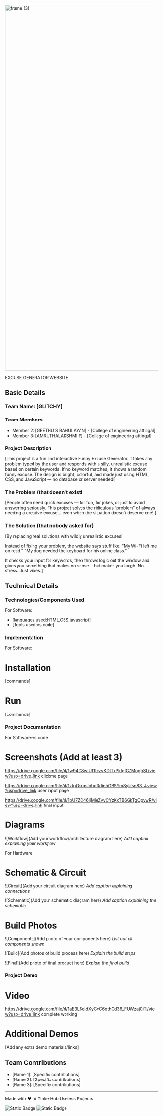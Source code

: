 <img width="3188" height="1202" alt="frame (3)" src="https://github.com/user-attachments/assets/517ad8e9-ad22-457d-9538-a9e62d137cd7" />


EXCUSE GENERATOR WEBSITE


## Basic Details
### Team Name: [GLITCHY]


### Team Members
- Member 2: [GEETHU S BAHULAYAN] - [College of engineering attingal]
- Member 3: [AMRUTHALAKSHMI P] - [College of engineering attingal]

### Project Description
[This project is a fun and interactive Funny Excuse Generator. It takes any problem typed by the user and responds with a silly, unrealistic excuse based on certain keywords. If no keyword matches, it shows a random funny excuse. The design is bright, colorful, and made just using HTML, CSS, and JavaScript — no database or server needed!]

### The Problem (that doesn't exist)
[People often need quick excuses — for fun, for jokes, or just to avoid answering seriously.
This project solves the ridiculous “problem” of always needing a creative excuse... even when the situation doesn’t deserve one! ]

### The Solution (that nobody asked for)
[By replacing real solutions with wildly unrealistic excuses! 

Instead of fixing your problem, the website says stuff like:
"My Wi-Fi left me on read."
"My dog needed the keyboard for his online class."

It checks your input for keywords, then throws logic out the window and gives you something that makes no sense... but makes you laugh.
No stress. Just vibes.]

## Technical Details
### Technologies/Components Used
For Software:
- [languages used:HTML,CSS,javascript]
- [Tools used:vs code]


### Implementation
For Software:
# Installation
[commands]

# Run
[commands]

### Project Documentation
For Software:vs code

# Screenshots (Add at least 3)
https://drive.google.com/file/d/1w94D8wiUf1tezvKDITkPkIgIGZMoghSk/view?usp=drive_link
clickme page

https://drive.google.com/file/d/1ztqOsrasInbdDdinhGBSYm8yldsn83_J/view?usp=drive_link
user input page

https://drive.google.com/file/d/1bU7ZC46IjMieZvvCYzKxTB6GkTgOpywR/view?usp=drive_link
final input

# Diagrams
![Workflow](Add your workflow/architecture diagram here)
*Add caption explaining your workflow*

For Hardware:

# Schematic & Circuit
![Circuit](Add your circuit diagram here)
*Add caption explaining connections*

![Schematic](Add your schematic diagram here)
*Add caption explaining the schematic*

# Build Photos
![Components](Add photo of your components here)
*List out all components shown*

![Build](Add photos of build process here)
*Explain the build steps*

![Final](Add photo of final product here)
*Explain the final build*

### Project Demo
# Video
https://drive.google.com/file/d/1aE3L6eIdXyCvC6qthGd36_FUWzaj0iTi/view?usp=drive_link
complete working

# Additional Demos
[Add any extra demo materials/links]

## Team Contributions
- [Name 1]: [Specific contributions]
- [Name 2]: [Specific contributions]
- [Name 3]: [Specific contributions]

---
Made with ❤️ at TinkerHub Useless Projects 

![Static Badge](https://img.shields.io/badge/TinkerHub-24?color=%23000000&link=https%3A%2F%2Fwww.tinkerhub.org%2F)
![Static Badge](https://img.shields.io/badge/UselessProjects--25-25?link=https%3A%2F%2Fwww.tinkerhub.org%2Fevents%2FQ2Q1TQKX6Q%2FUseless%2520Projects)



